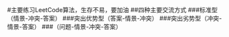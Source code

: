 #主要练习LeetCode算法，生存不易，要加油
##四种主要交流方式
###标准型（情景-冲突-答案）
###突出优势型（答案-情景-冲突）
###突出劣势型（冲突-情景-答案）
###（问题-情景-冲突-答案）